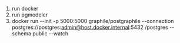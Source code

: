 1. run docker
2. run pgmodeler
3. docker run --init -p 5000:5000 graphile/postgraphile --connection postgres://postgres:admin@host.docker.internal:5432
   /postgres --schema public --watch
